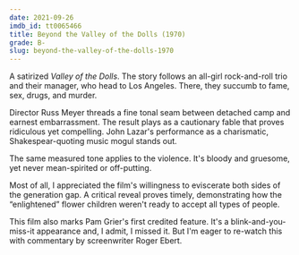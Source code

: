 ```yaml
---
date: 2021-09-26
imdb_id: tt0065466
title: Beyond the Valley of the Dolls (1970)
grade: B-
slug: beyond-the-valley-of-the-dolls-1970
---
```


A satirized <span data-imdb-id="tt0062430">_Valley of the Dolls_</span>. The story follows an all-girl rock-and-roll trio and their manager, who head to Los Angeles. There, they succumb to fame, sex, drugs, and murder.

<!-- end -->

Director Russ Meyer threads a fine tonal seam between detached camp and earnest embarrassment. The result plays as a cautionary fable that proves ridiculous yet compelling. John Lazar's performance as a charismatic, Shakespear-quoting music mogul stands out.

The same measured tone applies to the violence. It's bloody and gruesome, yet never mean-spirited or off-putting.

Most of all, I appreciated the film's willingness to eviscerate both sides of the generation gap. A critical reveal proves timely, demonstrating how the “enlightened” flower children weren't ready to accept all types of people.

This film also marks Pam Grier's first credited feature. It's a blink-and-you-miss-it appearance and, I admit, I missed it. But I'm eager to re-watch this with commentary by screenwriter Roger Ebert.